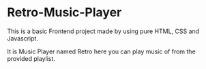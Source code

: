 # Retro-Music-Player

This is a basic Frontend project made by using pure HTML, CSS and Javascript.

It is Music Player named Retro here you can play music of from the provided playlist.
